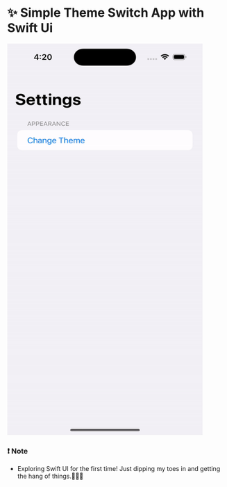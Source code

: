 # ✨ Simple Theme Switch App with Swift Ui



<img width="450" height="900" src="https://github.com/Strange-Philip/Swift_Theme_App/blob/main/theme.gif">

### ❗️ Note

- Exploring Swift UI for the first time! Just dipping my toes in and getting the hang of things.🚀😅🙂

